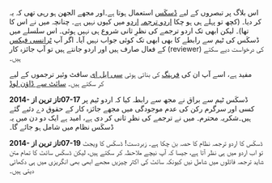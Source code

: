 <!-- 
.. title: ڈسکَس کا اردو ترجمہ
.. slug: ڈسکَس کا اردو ترجمہ
.. date: 2014-07-13 21:11:44 UTC+05:00
.. tags: عمومی, ترجمہ
.. link: 
.. description: 
.. type: text
-->

اس بلاگ پر تبصروں کے لیے ‪[‬ڈسکَس‪](https://disqus.com/)‬ استعمال ہوتا ہے۔اور مجھے الجھن ہو رہی تھی کہ یہ [اردو](https://ur.wikipedia.org/wiki/%D8%A7%D8%B1%D8%AF%D9%88) میں کیوں نہیں ہے۔ چنانچہ میں نے اس کا ‪[اردو ترجمہ](https://www.transifex.com/projects/p/disqus/language/ur/)‬ کر دیا۔ (کچھ تو پہلے ہی ہو چکا تھا)۔ لیکن ابھی تک اردو ترجمے کی نظرِ ثانی شروع ہی نہیں ہوئی۔ اس سلسلے میں ڈسکَس کی ٹیم سے رابطے کا بھی ابھی تک کوئی جواب نہیں آیا۔ اگر آپ ‪[‬ٹرانسی فیکس‪](https://www.transifex.com/)‬ کے فعال صارف ہیں اور اردو جانتے ہیں تو آپ جائزہ کار (reviewer) کی درخواست دیے سکتے ہیں۔

سافٹ وئیر ترجموں کے لیے ‪[سی ایل ای](http://www.cle.org.pk)‬ کی بنائی ہوئی ‪[فرہنگ](http://www.cle.org.pk/software/localization/OSS/ossGlossary.html)‬ مفید ہے، اسے آپ ان کی ‪[سائٹ سے ڈاؤن لوڈ](http://www.cle.org.pk/Downloads/localization/OSS/Localization%20Terminology%20Glossary%20(ur-PK).zip)‬ کر سکتے ہیں۔

‪**‬تاز ترین از 2014‪-‬07‪-‬17‪**‬ ڈسکَس ٹیم سے براق نے   مجھ سے رابطہ کیا کہ اردو ٹیم پر کسی اور سرگرم رکن کی عدم موجودگی میں مجھے جائزہ کار کے حقوق دے دئیے گئے ہیں۔شکریہ محترم۔ میں نے ترجمے کی نظرِ ثانی کر دی ہے، امید ہے ایک دو دن میں یہ ڈسکَس نظام میں شامل ہو جائے گا۔


‪**‬تاز ترین از 2014‪-‬07‪-‬19‪**‬ ڈسکَس کا اردو ترجمہ نظام کا حصہ بن چکا ہے۔ زبردست! ڈسکَس کا ویجٹ تو اب اردو میں ہی نظر آتا ہے، جیسا کہ آپ نیچے ملاحظہ کر سکتے ہیں، لیکن ڈسکَس سائٹ کا تمام متن شاید ترجمہ فائلوں میں شامل نیں کیونکہ سائٹ کی اکثر چیزیں مجھے ابھی بھی انگریزی میں ہی دکھائی دیتی ہیں۔

